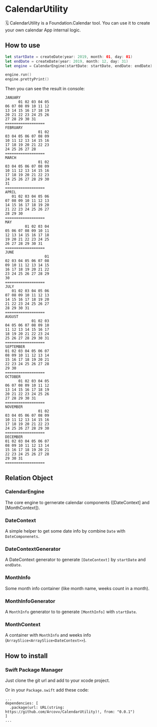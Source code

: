 # CalendarUtility

🗓 CalendarUtility is a Foundation.Calendar tool. You can use it to create your own calendar App internal logic.

## How to use

```swift
let startDate = createDate(year: 2019, month: 01, day: 01)
let endDate = createDate(year: 2019, month: 12, day: 31)
let engine = CalendarEngine(startDate: startDate, endDate: endDate)

engine.run()
engine.prettyPrint()
```

Then you can see the result in console:

```
JANUARY
      01 02 03 04 05
06 07 08 09 10 11 12
13 14 15 16 17 18 19
20 21 22 23 24 25 26
27 28 29 30 31
==================
FEBRUARY
               01 02
03 04 05 06 07 08 09
10 11 12 13 14 15 16
17 18 19 20 21 22 23
24 25 26 27 28
==================
MARCH
               01 02
03 04 05 06 07 08 09
10 11 12 13 14 15 16
17 18 19 20 21 22 23
24 25 26 27 28 29 30
31
==================
APRIL
   01 02 03 04 05 06
07 08 09 10 11 12 13
14 15 16 17 18 19 20
21 22 23 24 25 26 27
28 29 30
==================
MAY
         01 02 03 04
05 06 07 08 09 10 11
12 13 14 15 16 17 18
19 20 21 22 23 24 25
26 27 28 29 30 31
==================
JUNE
                  01
02 03 04 05 06 07 08
09 10 11 12 13 14 15
16 17 18 19 20 21 22
23 24 25 26 27 28 29
30
==================
JULY
   01 02 03 04 05 06
07 08 09 10 11 12 13
14 15 16 17 18 19 20
21 22 23 24 25 26 27
28 29 30 31
==================
AUGUST
            01 02 03
04 05 06 07 08 09 10
11 12 13 14 15 16 17
18 19 20 21 22 23 24
25 26 27 28 29 30 31
==================
SEPTEMBER
01 02 03 04 05 06 07
08 09 10 11 12 13 14
15 16 17 18 19 20 21
22 23 24 25 26 27 28
29 30
==================
OCTOBER
      01 02 03 04 05
06 07 08 09 10 11 12
13 14 15 16 17 18 19
20 21 22 23 24 25 26
27 28 29 30 31
==================
NOVEMBER
               01 02
03 04 05 06 07 08 09
10 11 12 13 14 15 16
17 18 19 20 21 22 23
24 25 26 27 28 29 30
==================
DECEMBER
01 02 03 04 05 06 07
08 09 10 11 12 13 14
15 16 17 18 19 20 21
22 23 24 25 26 27 28
29 30 31
==================
```

## Relation Object

### CalendarEngine

The core engine to gernerate calendar components ([DateContext] and [MonthContext]).

### DateContext

A simple helper to get some date info by combine `Date` with `DateComponenets`.

### DateContextGenerator

A DateContext generator to generate `[DateContext]` by `startDate` and `endDate`.

### MonthInfo

Some month info container (like month name, weeks count in a month).

### MonthInfoGenerator

A `MonthInfo` generator to to generate `[MonthInfo]` with `startDate`.

### MonthContext

A container with `MonthInfo` and weeks info (`ArraySlice<ArraySlice<DateContext>>`).


## How to install

### Swift Package Manager

Just clone the git url and add to your xcode project.

Or in your `Package.swift` add these code:

```
...
dependencies: [
  .package(url: URL(string: https://github.com/Arcovv/CalendarUtility)!, from: "0.0.1")
]
...

```
